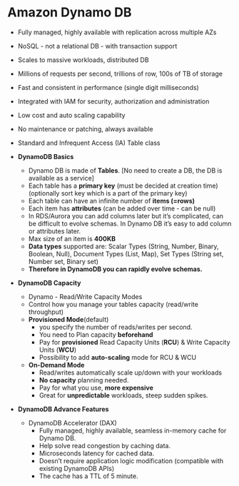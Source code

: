 # Amazon Dynamo DB
<p>

- Fully managed, highly available with replication across multiple AZs  
- NoSQL - not a relational DB - with transaction support  
- Scales to massive workloads, distributed DB  
- Millions of requests per second, trillions of row, 100s of TB of storage  
- Fast and consistent in performance (single digit milliseconds)  
- Integrated with IAM for security, authorization and administration  
- Low cost and auto scaling capability  
- No maintenance or patching, always available  
- Standard and Infrequent Access (IA) Table class  

- **DynamoDB Basics**
    - Dynamo DB is made of **Tables**. [No need to create a DB, the DB is available as a service]  
    - Each table has a **primary key** (must be decided at creation time)(optionally sort key which is a part of the primary key)  
	- Each table can have an infinite number of **items (=rows)**
	- Each item has **attributes** (can be added over time - can be null)
	- In RDS/Aurora you can add columns later but it’s complicated, can be difficult to evolve schemas. In Dynamo DB it’s easy to add column or attributes later.
	- Max size of an item is **400KB**
	- **Data types** supported are: Scalar Types (String, Number, Binary, Boolean, Null), Document Types (List, Map), Set Types (String set, Number set, Binary set)
	- **Therefore in DynamoDB you can rapidly evolve schemas.**

- **DynamoDB Capacity**
	- Dynamo - Read/Write Capacity Modes
	- Control how you manage your tables capacity (read/write throughput)
	- **Provisioned Mode**(default) 
        - you specify the number of reads/writes per second.
		- You need to Plan capacity **beforehand**
		- Pay for **provisioned** Read Capacity Units (**RCU**) & Write Capacity Units (**WCU**)
		- Possibility to add **auto-scaling** mode for RCU & WCU
	- **On-Demand Mode** 
        - Read/writes automatically scale up/down with your workloads
		- **No capacity** planning needed.
		- Pay for what you use, **more expensive**
		- Great for **unpredictable** workloads, steep sudden spikes.

- **DynamoDB Advance Features**
	- DynamoDB Accelerator (DAX)
        - Fully managed, highly available, seamless in-memory cache for Dynamo DB.
		- Help solve read congestion by caching data. 
		- Microseconds latency for cached data.
		- Doesn’t require application logic modification (compatible with existing DynamoDB APIs)
		- The cache has a TTL of 5 minute.


</p>